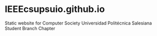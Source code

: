 # IEEEcsupsuio.github.io
Static website for Computer Society Universidad Politécnica Salesiana Student Branch Chapter
